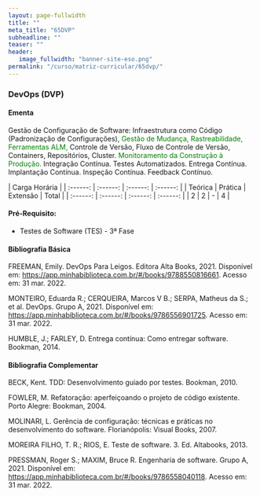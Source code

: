 ```yaml
---
layout: page-fullwidth
title: ""
meta_title: "65DVP"
subheadline: ""
teaser: ""
header:
   image_fullwidth: "banner-site-eso.png"
permalink: "/curso/matriz-curricular/65dvp/"
---
```


### **DevOps (DVP)**

#### **Ementa**

Gestão de Configuração de Software: Infraestrutura como Código (Padronização de Configurações), <class style="color: green">Gestão de Mudança, Rastreabilidade, Ferramentas ALM,</class> Controle de Versão, Fluxo de Controle de Versão, Containers, Repositórios, Cluster. <class style="color: green">Monitoramento da Construção à Produção.</class> Integração Contínua. Testes Automatizados. Entrega Contínua.  Implantação Contínua. Inspeção Contínua. Feedback Contínuo. 

| Carga Horária | 
| :------: | :------: | :------: | :------: |
| Teórica | Prática | Extensão | Total |
| :------: | :------: | :------: | :------: |
| 2 | 2 | - | 4 |

#### **Pré-Requisito:**

- Testes de Software (TES) - 3ª Fase

#### **Bibliografia Básica** 

FREEMAN, Emily. DevOps Para Leigos. Editora Alta Books, 2021. Disponível em: https://app.minhabiblioteca.com.br/#/books/9788550816661. Acesso em: 31 mar. 2022. 

MONTEIRO, Eduarda R.; CERQUEIRA, Marcos V B.; SERPA, Matheus da S.; et al. DevOps. Grupo A, 2021. Disponível em: https://app.minhabiblioteca.com.br/#/books/9786556901725. Acesso em: 31 mar. 2022. 

HUMBLE, J.; FARLEY, D. Entrega contínua: Como entregar software. Bookman, 2014. 

#### **Bibliografia Complementar**

BECK, Kent. TDD: Desenvolvimento guiado por testes. Bookman, 2010. 

FOWLER, M. Refatoração: aperfeiçoando o projeto de código existente. Porto Alegre: Bookman, 2004. 

MOLINARI, L. Gerência de configuração: técnicas e práticas no desenvolvimento do software. Florianópolis: Visual Books, 2007.  

MOREIRA FILHO, T. R.; RIOS, E. Teste de software. 3. Ed. Altabooks, 2013.  

PRESSMAN, Roger S.; MAXIM, Bruce R. Engenharia de software. Grupo A, 2021. Disponível em: https://app.minhabiblioteca.com.br/#/books/9786558040118. Acesso em: 31 mar. 2022. 